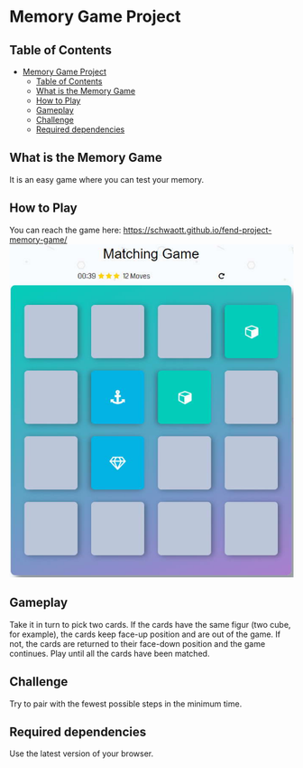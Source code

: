 # Memory Game Project

## Table of Contents
<!-- TOC depthFrom:1 depthTo:6 withLinks:1 updateOnSave:1 orderedList:0 -->

- [Memory Game Project](#memory-game-project)
	- [Table of Contents](#table-of-contents)
	- [What is the Memory Game](#what-is-the-memory-game)
	- [How to Play](#how-to-play)
	- [Gameplay](#gameplay)
	- [Challenge](#challenge)
	- [Required dependencies](#required-dependencies)

<!-- /TOC -->
## What is the Memory Game

It is an easy game where you can test your memory.

## How to Play

You can reach the game here: https://schwaott.github.io/fend-project-memory-game/
![image](img/crop.jpg)

## Gameplay

Take it in turn to pick two cards. If the cards have the same figur (two cube, for example), the cards keep face-up position and are out of the game. If not, the cards are returned to their face-down position and the game continues. Play until all the cards have been matched.

## Challenge

Try to pair with the fewest possible steps in the minimum time.

## Required dependencies

Use the latest version of your browser.
